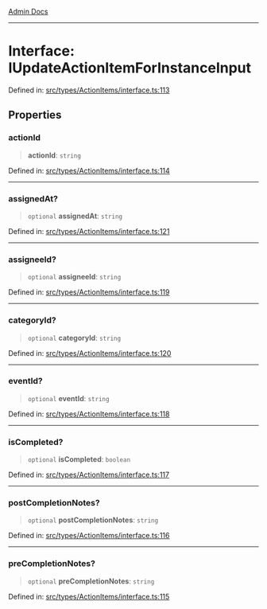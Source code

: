 [Admin Docs](/)

***

# Interface: IUpdateActionItemForInstanceInput

Defined in: [src/types/ActionItems/interface.ts:113](https://github.com/PalisadoesFoundation/talawa-admin/blob/main/src/types/ActionItems/interface.ts#L113)

## Properties

### actionId

> **actionId**: `string`

Defined in: [src/types/ActionItems/interface.ts:114](https://github.com/PalisadoesFoundation/talawa-admin/blob/main/src/types/ActionItems/interface.ts#L114)

***

### assignedAt?

> `optional` **assignedAt**: `string`

Defined in: [src/types/ActionItems/interface.ts:121](https://github.com/PalisadoesFoundation/talawa-admin/blob/main/src/types/ActionItems/interface.ts#L121)

***

### assigneeId?

> `optional` **assigneeId**: `string`

Defined in: [src/types/ActionItems/interface.ts:119](https://github.com/PalisadoesFoundation/talawa-admin/blob/main/src/types/ActionItems/interface.ts#L119)

***

### categoryId?

> `optional` **categoryId**: `string`

Defined in: [src/types/ActionItems/interface.ts:120](https://github.com/PalisadoesFoundation/talawa-admin/blob/main/src/types/ActionItems/interface.ts#L120)

***

### eventId?

> `optional` **eventId**: `string`

Defined in: [src/types/ActionItems/interface.ts:118](https://github.com/PalisadoesFoundation/talawa-admin/blob/main/src/types/ActionItems/interface.ts#L118)

***

### isCompleted?

> `optional` **isCompleted**: `boolean`

Defined in: [src/types/ActionItems/interface.ts:117](https://github.com/PalisadoesFoundation/talawa-admin/blob/main/src/types/ActionItems/interface.ts#L117)

***

### postCompletionNotes?

> `optional` **postCompletionNotes**: `string`

Defined in: [src/types/ActionItems/interface.ts:116](https://github.com/PalisadoesFoundation/talawa-admin/blob/main/src/types/ActionItems/interface.ts#L116)

***

### preCompletionNotes?

> `optional` **preCompletionNotes**: `string`

Defined in: [src/types/ActionItems/interface.ts:115](https://github.com/PalisadoesFoundation/talawa-admin/blob/main/src/types/ActionItems/interface.ts#L115)
